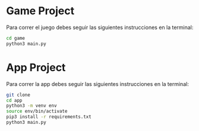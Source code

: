 # Game Project

Para correr el juego debes seguir las siguientes instrucciones en la terminal:

```sh
cd game
python3 main.py
```

# App Project

Para correr la app debes seguir las siguientes instrucciones en la terminal:

```sh
git clone
cd app
python3 -m venv env
source env/bin/activate
pip3 install -r requirements.txt
python3 main.py
```